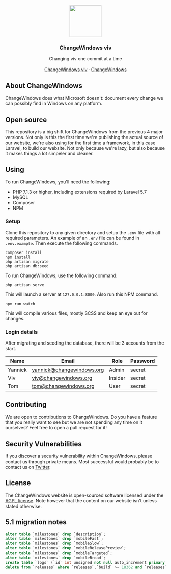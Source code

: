 <p align="center">
<img src="https://viv.changewindows.org/img/logo.png" width="100px" height="auto">
</p>

<h3 align="center">ChangeWindows viv</h3>

<p align="center">
Changing viv one commit at a time
<br />
<br />
<a href="https://viv.changewindows.org">ChangeWindows viv</a>
&middot;
<a href="https://changewindows.org">ChangeWindows</a>
</p>

## About ChangeWindows
ChangeWindows does what Microsoft doesn't: document every change we can possibly find in Windows on any platform.

## Open source
This repository is a big shift for ChangeWindows from the previous 4 major versions. Not only is this the first time we're publishing the actual source of our website, we're also using for the first time a framework, in this case Laravel, to build our website. Not only because we're lazy, but also because it makes things a lot simpeler and cleaner.

## Using
To run ChangeWindows, you'll need the following:

* PHP 7.1.3 or higher, including extensions required by Laravel 5.7
* MySQL
* Composer
* NPM

### Setup
Clone this repository to any given directory and setup the `.env` file with all required parameters. An example of an `.env` file can be found in `.env.example`. Then execute the following commands.

```
composer install
npm install
php artisan migrate
php artisan db:seed
```

To run ChangeWindows, use the following command:

```
php artisan serve
```

This will launch a server at `127.0.0.1:8000`. Also run this NPM command.

```
npm run watch
```

This will compile various files, mostly SCSS and keep an eye out for changes.

### Login details
After migrating and seeding the database, there will be 3 accounts from the start.

| Name | Email | Role | Password |
| ---- | ----- | ---- | -------- |
| Yannick | yannick@changewindows.org | Admin | secret |
| Viv | viv@changewindows.org | Insider | secret |
| Tom | tom@changewindows.org | User | secret |

## Contributing
We are open to contributions to ChangeWindows. Do you have a feature that you really want to see but we are not spending any time on it ourselves? Feel free to open a pull request for it!

## Security Vulnerabilities
If you discover a security vulnerability within ChangeWindows, please contact us through private means. Most successful would probably be to contact us on [Twitter](https://twitter.com/changewindows).

## License
The ChangeWindows website is open-sourced software licensed under the [AGPL license](LICENSE). Note however that the content on our website isn't unless stated otherwise.

## 5.1 migration notes
```sql
alter table `milestones` drop `description`;
alter table `milestones` drop `mobileFast`;
alter table `milestones` drop `mobileSlow`;
alter table `milestones` drop `mobileReleasePreview`;
alter table `milestones` drop `mobileTargeted`;
alter table `milestones` drop `mobileBroad`;
create table `logs` (`id` int unsigned not null auto_increment primary key, `milestone_id` varchar(191) not null, `platform` int not null, `changelog` text not null, `created_at` timestamp null, `updated_at` timestamp null) default character set utf8mb4 collate 'utf8mb4_unicode_ci';
delete from `releases` where `releases`.`build` >= 18362 and `releases`.`ring` = 7;
```
